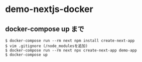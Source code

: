 # demo-nextjs-docker

## docker-compose up まで

```
$ docker-compose run --rm next npm install create-next-app
$ vim .gitignore (/node_modulesを追加)
$ docker-compose run --rm next npx create-next-app demo-app
$ docker-compose up
```

